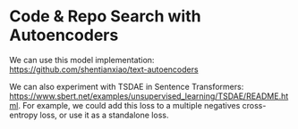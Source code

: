 # Code & Repo Search with Autoencoders

We can use this model implementation: https://github.com/shentianxiao/text-autoencoders

We can also experiment with TSDAE in Sentence Transformers: https://www.sbert.net/examples/unsupervised_learning/TSDAE/README.html. For example, we could add this loss to a multiple negatives cross-entropy loss, or use it as a standalone loss.
